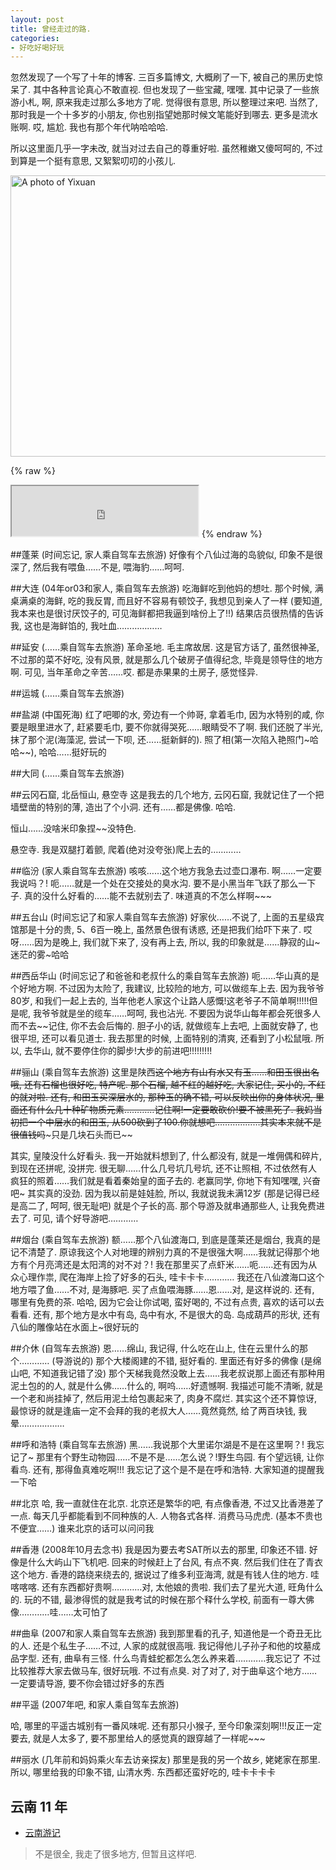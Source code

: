 ```yaml
---
layout: post
title: 曾经走过的路.
categories:
- 好吃好喝好玩
---
```



忽然发现了一个写了十年的博客. 三百多篇博文, 大概刷了一下, 被自己的黑历史惊呆了. 其中各种言论真心不敢直视. 但也发现了一些宝藏, 嘿嘿. 其中记录了一些旅游小札, 啊, 原来我走过那么多地方了呢. 觉得很有意思, 所以整理过来吧. 当然了, 那时我是一个十多岁的小朋友, 你也别指望她那时候文笔能好到哪去. 更多是流水账啊. 哎, 尴尬. 我也有那个年代呐哈哈哈.

所以这里面几乎一字未改, 就当对过去自己的尊重好啦. 虽然稚嫩又傻呵呵的, 不过到算是一个挺有意思, 又絮絮叨叨的小孩儿.


<img width="600" height="450" alt="A photo of Yixuan" src="http://openmindclub.qiniudn.com/Yixuan/p130394649-10.jpg">

{% raw %}
<iframe frameborder="20" border="20" marginwidth="10" marginheight="0" width="298" height="80" src="http://openmindclub.qiniudn.com/Yixuan/music/pack.mp3"></iframe>
{% endraw %}

##蓬莱 (时间忘记, 家人乘自驾车去旅游)
好像有个八仙过海的岛貌似, 印象不是很深了, 然后我有喂鱼……不是, 喂海豹……呵呵.


##大连 (04年or03和家人, 乘自驾车去旅游)
吃海鲜吃到他妈的想吐. 那个时候, 满桌满桌的海鲜, 吃的我反胃, 而且好不容易有顿饺子, 我想见到亲人了一样  (要知道, 我本来也是很讨厌饺子的, 可见海鲜都把我逼到啥份上了!!) 结果店员很热情的告诉我, 这也是海鲜馅的, 我吐血………………


##延安 (……乘自驾车去旅游)
革命圣地. 毛主席故居. 这是官方话了, 虽然很神圣, 不过那的菜不好吃, 没有风景, 就是那么几个破房子值得纪念, 毕竟是领导住的地方啊. 可见, 当年革命之辛苦……哎. 都是赤果果的土房子, 感觉怪异.


##运城 (……乘自驾车去旅游)

##盐湖     (中国死海)
红了吧唧的水, 旁边有一个帅哥, 拿着毛巾, 因为水特别的咸, 你要是眼里进水了, 赶紧要毛巾, 要不你就得哭死……眼睛受不了啊. 我们还脱了半光, 抹了那个泥(海藻泥, 尝试一下呗, 还……挺新鲜的). 照了相(第一次陷入艳照门~哈哈~~), 哈哈……挺好玩的



##大同 (……乘自驾车去旅游)

##云冈石窟, 北岳恒山, 悬空寺
这是我去的几个地方, 云冈石窟, 我就记住了一个把墙壁凿的特别的薄, 造出了个小洞. 还有……都是佛像. 哈哈.

恒山……没啥米印象捏~~没特色.

悬空寺. 我是双腿打着颤, 爬着(绝对没夸张)爬上去的…………

##临汾 (家人乘自驾车去旅游)
咳咳……这个地方我急去过壶口瀑布. 啊……一定要我说吗？! 呃……就是一个处在交接处的臭水沟. 要不是小黑当年飞跃了那么一下子. 真的没什么好看的……能不去就别去了. 味道真的不怎么样啊~~~


##五台山 (时间忘记了和家人乘自驾车去旅游)
好家伙……不说了, 上面的五星级宾馆那是十分的贵, 5、6百一晚上, 虽然景色很有诱惑, 还是把我们给吓下来了. 哎呀……因为是晚上, 我们就下来了, 没有再上去, 所以, 我的印象就是……静寂的山~迷茫的雾~哈哈


##西岳华山 (时间忘记了和爸爸和老叔什么的乘自驾车去旅游)
呃……华山真的是个好地方啊. 不过因为太险了, 我建议, 比较险的地方, 可以做缆车上去. 因为我爷爷80岁, 和我们一起上去的, 当年他老人家这个让路人感慨!这老爷子不简单啊!!!!!但是呢, 我爷爷就是坐的缆车……呵呵, 我也沾光. 不要因为说华山每年都会死很多人而不去~~记住, 你不去会后悔的. 胆子小的话, 就做缆车上去吧, 上面就安静了, 也很平坦, 还可以看见道士.
我去那里的时候, 上面特别的清爽, 还看到了小松鼠哦.
所以, 去华山, 就不要停住你的脚步!大步的前进吧!!!!!!!!!


##骊山 (乘自驾车去旅游)
这里是陕西~~这个地方有山有水又有玉……和田玉很出名哦, 还有石榴也很好吃, 特产呢. 那个石榴, 越不红的越好吃, 大家记住, 买小的, 不红的就对啦. 还有, 和田玉买深层水的, 那种玉的确不错, 可以反映出你的身体状况, 里面还有什么几十种矿物质元素…………记住啊!一定要敢砍价!要不被黑死了. 我妈当初把一个中层水的和田玉, 从500砍到了100.你就想吧………………其实本来就不是很值钱吗~~~只是几块石头而已~~

其实, 皇陵没什么好看头. 我一开始就料想到了, 什么都没有, 就是一堆佣偶和碎片, 到现在还拼呢, 没拼完. 很无聊……什么几号坑几号坑, 还不让照相, 不过依然有人疯狂的照着……我们就是看着秦始皇的面子去的. 老赢同学, 你地下有知嘿嘿, 兴奋吧~
其实真的没劲. 因为我以前是娃娃脸, 所以, 我就说我未满12岁 (那是记得已经是高二了, 呵呵, 很无耻吧) 就是个子长的高. 那个导游及就串通那些人, 让我免费进去了. 可见, 请个好导游吧…………


##烟台 (乘自驾车去旅游)
额……那个八仙渡海口, 到底是蓬莱还是烟台, 我真的是记不清楚了. 原谅我这个人对地理的辨别力真的不是很强大啊……我就记得那个地方有个月亮湾还是太阳湾的对不对？!
我在那里买了点虾米……呃……还有因为从众心理作祟, 爬在海岸上捡了好多的石头, 哇卡卡卡…………
我还在八仙渡海口这个地方喂了鱼……不对, 是海豚吧. 买了点鱼喂海豚……恩……对, 是这样说的.
还有, 哪里有免费的茶. 哈哈, 因为它会让你试喝, 蛮好喝的, 不过有点贵, 喜欢的话可以去看看.
还有, 那个地方是水中有岛, 岛中有水, 不是很大的岛. 岛成葫芦的形状, 还有八仙的雕像站在水面上~很好玩的


##介休 (自驾车去旅游)
恩……绵山, 我记得, 什么吃在山上, 住在云里什么的那个………… (导游说的)
那个大楼阁建的不错, 挺好看的. 里面还有好多的佛像 (是绵山吧, 不知道我记错了没)
那个天梯我竟然没敢上去……我老叔说那上面还有那种用泥土包的的人, 就是什么佛……什么的, 啊呜……好遗憾啊.
我描述可能不清晰, 就是一个老和尚挂掉了, 然后用泥土给包裹起来了, 肉身不腐烂. 其实这个还不算惊讶, 最惊讶的就是逢庙一定不会拜的我的老叔大人……竟然竟然, 给了两百块钱, 我晕………………


##呼和浩特 (乘自驾车去旅游)
黑……我说那个大里诺尔湖是不是在这里啊？!
我忘记了~
那里有个野生动物园……不是不是……怎么说？!野生鸟园.
有个望远镜, 让你看鸟.
还有, 那得鱼真难吃啊!!!
我忘记了这个是不是在呼和浩特. 大家知道的提醒我一下哈


##北京
哈, 我一直就住在北京.
北京还是繁华的吧, 有点像香港, 不过又比香港差了一点.
每天几乎都能看到不同种族的人.
人物各式各样.
消费马马虎虎.  (基本不贵也不便宜……)
谁来北京的话可以问问我


##香港 (2008年10月去念书)
我是因为要去考SAT所以去的那里, 印象还不错. 好像是什么大屿山下飞机吧. 回来的时候赶上了台风, 有点不爽. 然后我们住在了青衣这个地方. 香港的路绕来绕去的, 据说过了维多利亚海湾, 就是有钱人住的地方. 哇喀喀喀. 还有东西都好贵啊…………对, 太他娘的贵啦. 我们去了星光大道, 旺角什么的. 玩的不错, 最渗得慌的就是我考试的时候在那个释什么学校, 前面有一尊大佛像…………哇……太可怕了


##曲阜 (2007和家人乘自驾车去旅游)
我到那里看的孔子, 知道他是一个奇丑无比的人. 还是个私生子……不过, 人家的成就很高哦. 我记得他儿子孙子和他的坟墓成品字型.
还有, 曲阜有三怪. 什么鸟青蛙蛇都怎么怎么养来着…………我忘记了
不过比较推荐大家去做马车, 很好玩哦. 不过有点臭.
对了对了, 对于曲阜这个地方……一定要请导游, 要不你会错过好多的东西


##平遥 (2007年吧, 和家人乘自驾车去旅游)

哈, 哪里的平遥古城别有一番风味呢. 还有那只小猴子, 至今印象深刻啊!!!反正一定要去, 就是人太多了, 要不那里给人的感觉真的跟穿越了一样呢~~~


##丽水 (几年前和妈妈乘火车去访亲探友)
那里是我的另一个故乡, 姥姥家在那里. 所以, 哪里给我的印象不错, 山清水秀. 东西都还蛮好吃的, 哇卡卡卡卡

## 云南 11 年
* [云南游记](http://www.douban.com/note/130394649/)
> 不是很全, 我走了很多地方, 但暂且这样吧.
